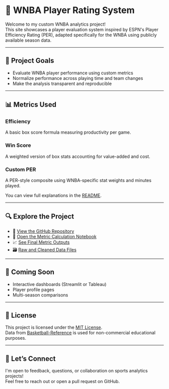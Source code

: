 # 🏀 WNBA Player Rating System

Welcome to my custom WNBA analytics project!  
This site showcases a player evaluation system inspired by ESPN's Player Efficiency Rating (PER), adapted specifically for the WNBA using publicly available season data.

---

## 📌 Project Goals

- Evaluate WNBA player performance using custom metrics  
- Normalize performance across playing time and team changes  
- Make the analysis transparent and reproducible  

---

## 📊 Metrics Used

### Efficiency
A basic box score formula measuring productivity per game.

### Win Score
A weighted version of box stats accounting for value-added and cost.

### Custom PER
A PER-style composite using WNBA-specific stat weights and minutes played.

You can view full explanations in the [README](https://github.com/smonroe6/WNBA-Player-Rating#-metrics-explained).

---

## 🔍 Explore the Project

- 📁 [View the GitHub Repository](https://github.com/smonroe6/WNBA-Player-Rating)  
- 📓 [Open the Metric Calculation Notebook](https://github.com/smonroe6/WNBA-Player-Rating/blob/main/notebooks/Metrics.ipynb)  
- 📈 [See Final Metric Outputs](https://github.com/smonroe6/WNBA-Player-Rating/tree/main/data/Metrics)  
- 🗃️ [Raw and Cleaned Data Files](https://github.com/smonroe6/WNBA-Player-Rating/tree/main/data)

---

## 🚀 Coming Soon

- Interactive dashboards (Streamlit or Tableau)  
- Player profile pages  
- Multi-season comparisons  

---

## 📜 License

This project is licensed under the [MIT License](https://github.com/smonroe6/WNBA-Player-Rating/blob/main/LICENSE).  
Data from [Basketball-Reference](https://www.basketball-reference.com/wnba/) is used for non-commercial educational purposes.

---

## 🤝 Let’s Connect

I'm open to feedback, questions, or collaboration on sports analytics projects!  
Feel free to reach out or open a pull request on GitHub.
